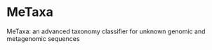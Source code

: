 MeTaxa
======

MeTaxa: an advanced taxonomy classifier for unknown genomic and metagenomic sequences
